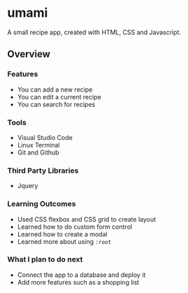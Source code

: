 # umami
A small recipe app, created with HTML, CSS and Javascript. 
## Overview
### Features
- You can add a new recipe
- You can edit a current recipe
- You can search for recipes

### Tools
- Visual Studio Code
- Linux Terminal
- Git and Github

### Third Party Libraries
- Jquery

### Learning Outcomes
- Used CSS flexbox and CSS grid to create layout 
- Learned how to do custom form control 
- Learned how to create a modal
- Learned more about using ```:root```

### What I plan to do next
- Connect the app to a database and deploy it
- Add more features such as a shopping list
